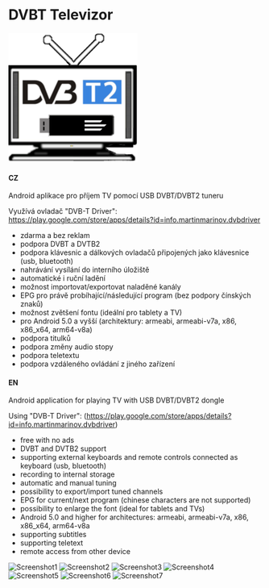 # DVBT Televizor

![icon](https://github.com/petrj/DVBTTelevizor/blob/master/Graphics/icon256x256.png)

#### CZ
Android aplikace pro příjem TV pomocí USB DVBT/DVBT2 tuneru 

Využívá ovladač "DVB-T Driver": https://play.google.com/store/apps/details?id=info.martinmarinov.dvbdriver

- zdarma a bez reklam
- podpora DVBT a DVTB2
- podpora klávesnic a dálkových ovladačů připojených jako klávesnice (usb, bluetooth)
- nahrávání vysílání do interního úložiště
- automatické i ruční ladění
- možnost importovat/exportovat naladěné kanály
- EPG pro právě probíhající/následující program (bez podpory čínských znaků)
- možnost zvětšení fontu (ideální pro tablety a TV)
- pro Android 5.0 a vyšší (architektury: armeabi, armeabi-v7a, x86, x86_x64, arm64-v8a) 
- podpora titulků
- podpora změny audio stopy
- podpora teletextu
- podpora vzdáleného ovládání z jiného zařízení


#### EN
Android application for playing TV with USB DVBT/DVBT2 dongle

Using "DVB-T Driver": (https://play.google.com/store/apps/details?id=info.martinmarinov.dvbdriver)

- free with no ads
- DVBT and DVTB2 support
- supporting external keyboards and remote controls connected as keyboard (usb, bluetooth)
- recording to internal storage
- automatic and manual tuning
- possibility to export/import tuned channels
- EPG for current/next program (chinese characters are not supported)
- possibility to enlarge the font (ideal for tablets and TVs)
- Android 5.0 and higher for architectures: armeabi, armeabi-v7a, x86, x86_x64, arm64-v8a
- supporting subtitles
- supporting teletext
- remote access from other device

<img src="https://raw.github.com/petrj/DVBTTelevizor/master/Graphics/Screenshot1.png" width="400" alt="Screenshot1"/>
<img src="https://raw.github.com/petrj/DVBTTelevizor/master/Graphics/Screenshot2.png" width="400" alt="Screenshot2"/>
<img src="https://raw.github.com/petrj/DVBTTelevizor/master/Graphics/Screenshot3.png" width="400" alt="Screenshot3"/>
<img src="https://raw.github.com/petrj/DVBTTelevizor/master/Graphics/Screenshot4.png" width="400" alt="Screenshot4"/>
<img src="https://raw.github.com/petrj/DVBTTelevizor/master/Graphics/Screenshot5.png" width="400" alt="Screenshot5"/>
<img src="https://raw.github.com/petrj/DVBTTelevizor/master/Graphics/Screenshot6.png" width="400" alt="Screenshot6"/>
<img src="https://raw.github.com/petrj/DVBTTelevizor/master/Graphics/Screenshot7.png" width="400" alt="Screenshot7"/>

